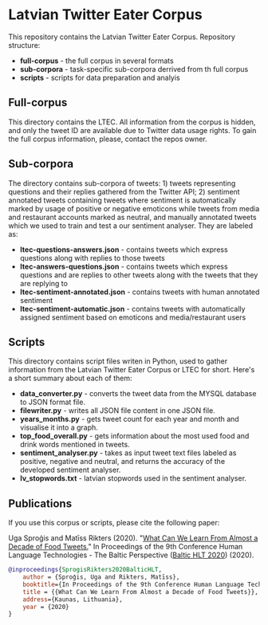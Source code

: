 # Latvian Twitter Eater Corpus

This repository contains the Latvian Twitter Eater Corpus.
Repository structure:
- **full-corpus** - the full corpus in several formats
- **sub-corpora** - task-specific sub-corpora derrived from th full corpus
- **scripts** - scripts for data preparation and analyis

Full-corpus
---------
This directory contains the LTEC. All information from the corpus is hidden, and only the tweet ID are available due to Twitter data usage
rights. To gain the full corpus information, please, contact the repos owner.

Sub-corpora
---------
The directory contains sub-corpora of tweets: 1) tweets representing questions and their replies gathered from the Twitter API; 2) sentiment annotated tweets containing tweets where sentiment is automatically marked by usage of positive or negative emoticons while tweets from media and restaurant accounts marked as neutral, and manually annotated tweets which we used to train and test a our sentiment analyser.
They are labeled as:
- **ltec-questions-answers.json** - contains tweets which express questions along with replies to those tweets
- **ltec-answers-questions.json** - contains tweets which express questions and are replies to other tweets along with the tweets that they are replying to
- **ltec-sentiment-annotated.json** - contains tweets with human annotated sentiment
- **ltec-sentiment-automatic.json** - contains tweets with automatically assigned sentiment based on emoticons and media/restaurant users


Scripts
---------
This directory contains script files writen in Python, used to gather information from the Latvian Twitter Eater Corpus or LTEC for short.
Here's a short summary about each of them:
- **data_converter.py** - converts the tweet data from the MYSQL database to JSON format file.
- **filewriter.py** - writes all JSON file content in one JSON file.
- **years_months.py** - gets tweet count for each year and month and visualise it into a graph.
- **top_food_overall.py** - gets information about the most used food and drink words mentioned in tweets.
- **sentiment_analyser.py** - takes as input tweet text files labeled as positive, negative and neutral, and returns the accuracy of the
developed sentiment analyser.
- **lv_stopwords.txt** - latvian stopwords used in the sentiment analyser.


Publications
---------

If you use this corpus or scripts, please cite the following paper:

Uga Sproģis and Matīss Rikters (2020). "[What Can We Learn From Almost a Decade of Food Tweets.](https://arxiv.org/abs/2007.05194)" In Proceedings of the 9th Conference Human Language Technologies - The Baltic Perspective ([Baltic HLT 2020](https://klc.vdu.lt/hlt/programme)) (2020).

```bibtex
@inproceedings{SprogisRikters2020BalticHLT,
	author = {Sproģis, Uga and Rikters, Matīss},
	booktitle={In Proceedings of the 9th Conference Human Language Technologies - The Baltic Perspective (Baltic HLT 2020)},
	title = {{What Can We Learn From Almost a Decade of Food Tweets}},
	address={Kaunas, Lithuania},
	year = {2020}
}
```
